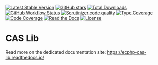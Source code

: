 [![Latest Stable Version](https://img.shields.io/packagist/v/ecphp/cas-lib.svg?style=flat-square)](https://packagist.org/packages/ecphp/cas-lib)
[![GitHub stars](https://img.shields.io/github/stars/ecphp/cas-lib.svg?style=flat-square)](https://packagist.org/packages/ecphp/cas-lib)
[![Total Downloads](https://img.shields.io/packagist/dt/ecphp/cas-lib.svg?style=flat-square)](https://packagist.org/packages/ecphp/cas-lib)
[![GitHub Workflow Status][github workflow status]][github actions link]
[![Scrutinizer code quality](https://img.shields.io/scrutinizer/quality/g/ecphp/cas-lib/master.svg?style=flat-square)](https://scrutinizer-ci.com/g/ecphp/cas-lib/?branch=master)
[![Type Coverage](https://shepherd.dev/github/ecphp/cas-lib/coverage.svg)](https://shepherd.dev/github/ecphp/cas-lib)
[![Code Coverage](https://img.shields.io/scrutinizer/coverage/g/ecphp/cas-lib/master.svg?style=flat-square)](https://scrutinizer-ci.com/g/ecphp/cas-lib/?branch=master)
[![Read the Docs](https://img.shields.io/readthedocs/ecphp-cas-lib?style=flat-square)](https://ecphp-cas-lib.readthedocs.io/)
[![License](https://img.shields.io/packagist/l/ecphp/cas-lib.svg?style=flat-square)](https://packagist.org/packages/ecphp/cas-lib)

# CAS Lib

Read more on the dedicated documentation site:
https://ecphp-cas-lib.readthedocs.io/

[github actions link]: https://github.com/ecphp/cas-lib/actions
[github workflow status]:
  https://img.shields.io/github/actions/workflow/status/ecphp/cas-lib/continuous-integration.yml?branch=master&style=flat-square
